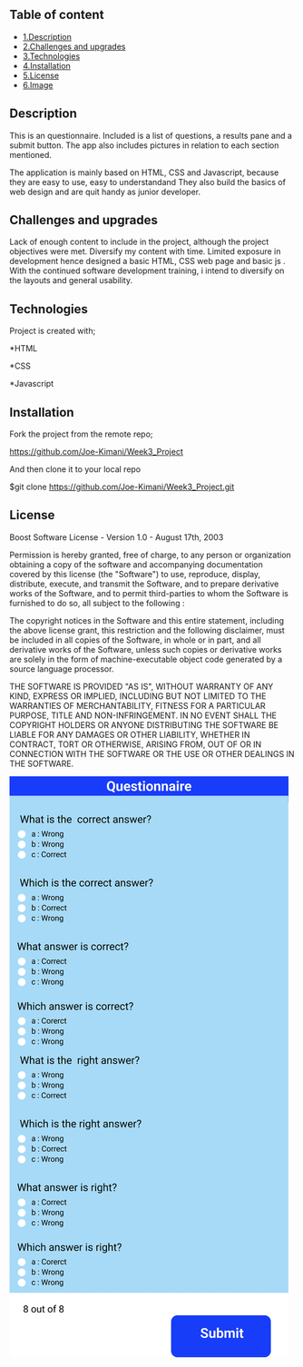 ## Table of content
+ [1.Description](#Description)
+ [2.Challenges and upgrades](#Challenges-and-upgrades)
+ [3.Technologies](#Technologies)
+ [4.Installation](#Installation)
+ [5.License](#license)
+ [6.Image](#img)


<a name="Description"></a>
## Description

This is an questionnaire. Included is a list of questions, a results pane and a submit button.
The app also includes pictures in relation to each section mentioned.

The application is mainly based on HTML, CSS and Javascript, because they are easy to use, easy to understandand
They also build the basics of web design and are quit handy as junior developer.

<a name="Challenges-and-upgrades"></a>
## Challenges and upgrades

Lack of enough content to include in the project, although the project objectives were met.
Diversify my content with time.
Limited exposure in development hence designed a basic HTML, CSS web page and basic js .
With the continued software development training, i intend to diversify on the layouts and general usability.

<a name="Technologies"></a>
## Technologies

Project is created with;

*HTML

*CSS

*Javascript

<a name="Installation"></a>
## Installation


Fork the project from the remote repo;

https://github.com/Joe-Kimani/Week3_Project

And then clone it to your local repo

$git clone https://github.com/Joe-Kimani/Week3_Project.git

<a name="License"></a>
## License

Boost Software License - Version 1.0 - August 17th, 2003

Permission is hereby granted, free of charge, to any person or organization
obtaining a copy of the software and accompanying documentation covered by
this license (the "Software") to use, reproduce, display, distribute,
execute, and transmit the Software, and to prepare derivative works of the
Software, and to permit third-parties to whom the Software is furnished to
do so, all subject to the following :

The copyright notices in the Software and this entire statement, including
the above license grant, this restriction and the following disclaimer,
must be included in all copies of the Software, in whole or in part, and
all derivative works of the Software, unless such copies or derivative
works are solely in the form of machine-executable object code generated by
a source language processor.

THE SOFTWARE IS PROVIDED "AS IS", WITHOUT WARRANTY OF ANY KIND, EXPRESS OR
IMPLIED, INCLUDING BUT NOT LIMITED TO THE WARRANTIES OF MERCHANTABILITY,
FITNESS FOR A PARTICULAR PURPOSE, TITLE AND NON-INFRINGEMENT. IN NO EVENT
SHALL THE COPYRIGHT HOLDERS OR ANYONE DISTRIBUTING THE SOFTWARE BE LIABLE
FOR ANY DAMAGES OR OTHER LIABILITY, WHETHER IN CONTRACT, TORT OR OTHERWISE,
ARISING FROM, OUT OF OR IN CONNECTION WITH THE SOFTWARE OR THE USE OR OTHER
DEALINGS IN THE SOFTWARE.


<a name="img"><img src="./images/project.jpg"></a> 


